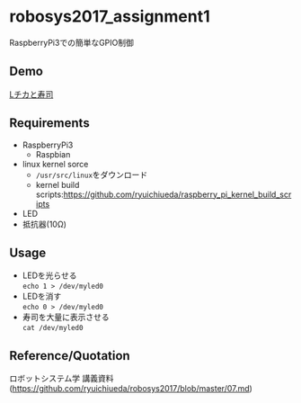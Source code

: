 # robosys2017_assignment1 
RaspberryPi3での簡単なGPIO制御
## Demo
[Lチカと寿司](https://youtu.be/EXtv9RNmdGU)
## Requirements
+ RaspberryPi3
  + Raspbian
+ linux kernel sorce  
  + `/usr/src/linux`をダウンロード  
  + kernel build scripts:https://github.com/ryuichiueda/raspberry_pi_kernel_build_scripts  
+ LED  
+ 抵抗器(10Ω)  
## Usage
+ LEDを光らせる  
`echo 1 > /dev/myled0`
+ LEDを消す  
`echo 0 > /dev/myled0`
+ 寿司を大量に表示させる  
`cat /dev/myled0`
## Reference/Quotation
ロボットシステム学 講義資料(https://github.com/ryuichiueda/robosys2017/blob/master/07.md)

